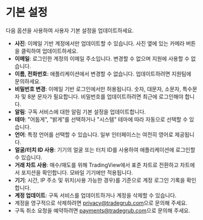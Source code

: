 # **기본 설정**

다음 옵션을 사용하여 사용자 기본 설정을 업데이트하세요.
- **사진**: 이메일 기반 계정에서만 업데이트할 수 있습니다. 사진 옆에 있는 카메라 버튼을 클릭하여 업데이트하세요.
- **이메일**: 로그인한 계정의 이메일 주소입니다. 변경할 수 없으며 지원에 사용할 수 없습니다.
- **이름, 전화번호**: 애플리케이션에서 변경할 수 없습니다. 업데이트하려면 지원팀에 문의하세요.
- **비밀번호 변경**: 이메일 기반 로그인에서만 허용됩니다. 숫자, 대문자, 소문자, 특수문자 및 8분 문자가 필요합니다. 비밀번호를 업데이트하려면 최근에 로그인해야 합니다.
- **알림**: 구독 서비스에 대한 알림 기본 설정을 업데이트합니다.
- **테마**: "어둡게", "밝게"를 선택하거나 "시스템" 테마에 따라 자동으로 선택할 수 있습니다.
- **언어**: 특정 언어를 선택할 수 있습니다. 일부 인터페이스는 여전히 영어로 제공됩니다.
- **얼굴/터치 ID 사용**: 기기의 얼굴 또는 터치 ID를 사용하여 애플리케이션에 로그인할 수 있습니다.
- **거래 차트 사용**: 매수/매도를 위해 TradingView에서 표준 차트로 전환하고 차트에서 포지션을 확인합니다. 모바일 기기에만 적용됩니다.
- **기기**: 시간, IP 주소 및 위치(사용 가능한 경우)를 기준으로 계정 로그인 기록을 확인합니다.
- **계정 업데이트**: 구독 서비스를 업데이트하거나 계정을 삭제할 수 있습니다.
- 계정을 영구적으로 삭제하려면 [privacy@tradegrub.com](mailto:privacy@tradegrub.com)으로 문의해 주세요.
- 구독 취소 요청을 예약하려면 [payments@tradegrub.com](mailto:payments@tradegrub.com)으로 문의해 주세요.
